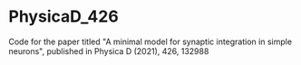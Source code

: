# PhysicaD_426
Code for the paper titled "A minimal model for synaptic integration in simple neurons", published in Physica D (2021), 426, 132988

